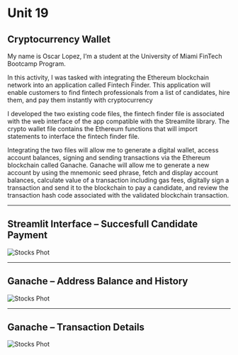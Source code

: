 # Unit 19

## Cryptocurrency Wallet

My name is Oscar Lopez, I’m a student at the University of Miami FinTech Bootcamp Program.

In this activity, I was tasked with integrating the Ethereum blockchain network into an application called Fintech Finder. This application will enable customers to find fintech professionals from a list of candidates, hire them, and pay them instantly with cryptocurrency 

I developed the two existing code files, the fintech finder file is associated with the web interface of the app compatible with the Streamlite library. The crypto wallet file contains the Ethereum functions that will import statements to interface the fintech finder file.

Integrating the two files will allow me to generate a digital wallet, access account balances, signing and sending transactions via the Ethereum blockchain called Ganache. Ganache will allow me to generate a new account by using the mnemonic seed phrase, fetch and display account balances, calculate value of a transaction including gas fees, digitally sign a transaction and send it to the blockchain to pay a candidate, and review the transaction hash code associated with the validated blockchain transaction.


-----------------------------------------------------------------------------------------------------------------------------------------------------------

## Streamlit Interface – Succesfull Candidate Payment
![Stocks Phot](https://github.com/Maurolp15/Unit_19_Cryptocurrency_Wallet/blob/main/Screenshots/Screenshot_3.png?raw=true)

-----------------------------------------------------------------------------------------------------------------------------------------------------------

## Ganache – Address Balance and History
![Stocks Phot](https://github.com/Maurolp15/Unit_19_Cryptocurrency_Wallet/blob/main/Screenshots/Screenshot_1.png?raw=true)


-----------------------------------------------------------------------------------------------------------------------------------------------------------

## Ganache – Transaction Details
![Stocks Phot](https://github.com/Maurolp15/Unit_19_Cryptocurrency_Wallet/blob/main/Screenshots/Screenshot_2.png?raw=true)
